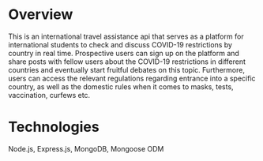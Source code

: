 # Overview
This is an international travel assistance api that serves as a platform for international students to check and discuss COVID-19 restrictions by country in real time. Prospective users can sign up on the platform and share posts with fellow users about the COVID-19 restrictions in different countries and eventually start fruitful debates on this topic. Furthermore, users can access the relevant regulations regarding entrance into a specific country, as well as the domestic rules when it comes to masks, tests, vaccination, curfews etc.

# Technologies
Node.js, Express.js, MongoDB, Mongoose ODM
